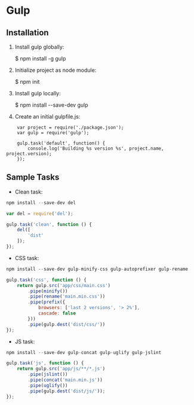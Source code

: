 # Gulp


## Installation

1. Install gulp globally:

    $ npm install -g gulp

2. Initialize project as node module:

    $ npm init
    
3. Install gulp locally:

    $ npm install --save-dev gulp

4. Create an initial gulpfile.js:

```
    var project = require('./package.json');
    var gulp = require('gulp');

    gulp.task('default', function() {
        console.log('Building %s version %s', project.name, project.version);
    });
```   
   
## Sample Tasks

* Clean task:

```javascript
npm install --save-dev del

var del = require('del');

gulp.task('clean', function () {
    del([
        'dist'
    ]);
});
```

* CSS task:

```javascript
npm install --save-dev gulp-minify-css gulp-autoprefixer gulp-rename  

gulp.task('css', function () {
    return gulp.src('app/css/main.css')
        .pipe(minify())
        .pipe(rename('main.min.css'))
        .pipe(prefix({
            browsers: ['last 2 versions', '> 2%'],
            cascade: false
        }))
        .pipe(gulp.dest('dist/css/'))
});
```

* JS task:

```javascript
npm install --save-dev gulp-concat gulp-uglify gulp-jslint

gulp.task('js', function () {
    return gulp.src('app/js/**/*.js')
        .pipe(jslint())
        .pipe(concat('main.min.js'))
        .pipe(uglify())
        .pipe(gulp.dest('dist/js/'));
});
```
